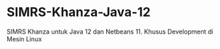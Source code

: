 # SIMRS-Khanza-Java-12
SIMRS Khanza untuk Java 12 dan Netbeans 11. Khusus Development di Mesin Linux
